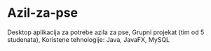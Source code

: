 # Azil-za-pse
Desktop aplikacija za potrebe azila za pse,
Grupni projekat (tim od 5 studenata),
Koristene tehnologije: Java, JavaFX, MySQL
